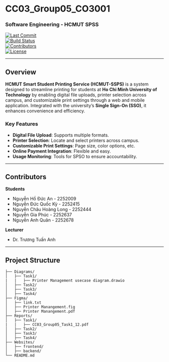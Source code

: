 # **CC03_Group05_CO3001**  
### **Software Engineering - HCMUT SPSS**

[![Last Commit](https://img.shields.io/github/last-commit/phucnguyenlamp/HCMUT_SSPS)](https://github.com/phucnguyenlamp/HCMUT_SSPS/commits/main)  
[![Build Status](https://img.shields.io/badge/build-passing-brightgreen)](https://github.com/phucnguyenlamp/HCMUT_SSPS/actions)  
[![Contributors](https://img.shields.io/github/contributors/phucnguyenlamp/HCMUT_SSPS?color=blue)](https://github.com/phucnguyenlamp/HCMUT_SSPS/graphs/contributors)  
[![License](https://img.shields.io/github/license/phucnguyenlamp/HCMUT_SSPS?color=yellow)](https://github.com/phucnguyenlamp/HCMUT_SSPS/blob/main/LICENSE)  

---

## **Overview**  
**HCMUT Smart Student Printing Service (HCMUT-SSPS)** is a system designed to streamline printing for students at **Ho Chi Minh University of Technology** by enabling digital file uploads, printer selection across campus, and customizable print settings through a web and mobile application. Integrated with the university’s **Single Sign-On (SSO)**, it enhances convenience and efficiency.  

### **Key Features**  
- **Digital File Upload**: Supports multiple formats.  
- **Printer Selection**: Locate and select printers across campus.  
- **Customizable Print Settings**: Page size, color options, etc.  
- **Online Payment Integration**: Flexible and easy.  
- **Usage Monitoring**: Tools for SPSO to ensure accountability.  

---

## **Contributors**  
**Students**  
- Nguyễn Hồ Đức An - 2252009  
- Nguyễn Đức Quốc Kỳ - 2252415  
- Nguyễn Châu Hoàng Long - 2252444  
- Nguyễn Gia Phúc - 2252637  
- Nguyễn Anh Quân - 2252678  

**Lecturer**  
- Dr. Trương Tuấn Anh  

---

## **Project Structure**  
```plaintext
├── Diagrams/
│   ├── Task1/
|   |   ├── Printer Management usecase diagram.drawio
│   ├── Task2/
│   ├── Task3/
│   ├── Task4/
├── Figma/
│   ├── link.txt
│   ├── Printer Manangement.fig 
│   ├── Printer Manangement.pdf
├── Reports/
│   ├── Task1/
|   |   ├── CC03_Group05_Task1_12.pdf
│   ├── Task2/
│   ├── Task3/
│   ├── Task4/
├── Websites/
│   ├── frontend/
│   ├── backend/
└── README.md
